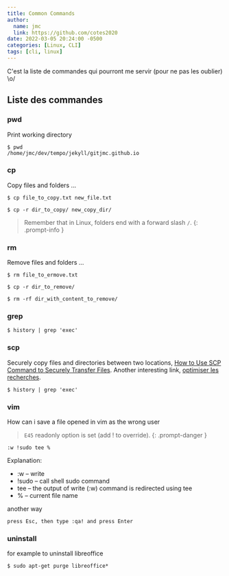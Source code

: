 ```yaml
---
title: Common Commands
author:
  name: jmc
  link: https://github.com/cotes2020
date: 2022-03-05 20:24:00 -0500
categories: [Linux, CLI]
tags: [cli, linux]
---
```


C'est la liste de commandes qui pourront me servir (pour ne pas les oublier) \o/

## Liste des commandes

### pwd

Print working directory

```console
$ pwd
/home/jmc/dev/tempo/jekyll/gitjmc.github.io
```

### cp
Copy files and folders ...

```console
$ cp file_to_copy.txt new_file.txt

$ cp -r dir_to_copy/ new_copy_dir/
```
> Remember that in Linux, folders end with a forward slash `/`.
{: .prompt-info }

### rm
Remove files and folders ...

```console
$ rm file_to_ermove.txt

$ cp -r dir_to_remove/

$ rm -rf dir_with_content_to_remove/
```
### grep
```console
$ history | grep 'exec'

```
### scp
Securely copy files and directories between two locations, [How to Use SCP Command to Securely Transfer Files](https://linuxize.com/post/how-to-use-scp-command-to-securely-transfer-files/).
Another interesting link, [optimiser les recherches](https://www.linuxtricks.fr/news/10-logiciels-libres/352-ls-grep-wc-l-find-optimiser-les-recherches/).
```console
$ history | grep 'exec'

```
### vim
How can i save a file opened in vim as the wrong user
>  `E45` readonly option is set (add ! to override).
{: .prompt-danger }

```console
:w !sudo tee %
```

Explanation:
  - :w – write
  - !sudo – call shell sudo command
  - tee – the output of write (:w) command is redirected using tee
  - % – current file name

another way
```console
press Esc, then type :qa! and press Enter
```
### uninstall
for example to uninstall libreoffice
```console
$ sudo apt-get purge libreoffice*
```
